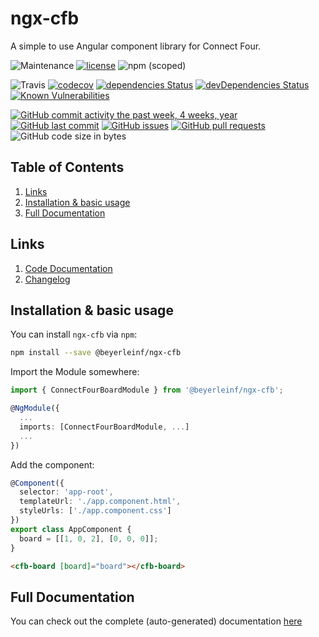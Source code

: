 # ngx-cfb

A simple to use Angular component library for Connect Four.

![Maintenance](https://img.shields.io/maintenance/yes/2018.svg?style=flat-square) [![license](https://img.shields.io/github/license/beyerleinf/ngx-connect-four.svg?style=flat-square)](https://github.com/beyerleinf/ngx-connect-four/blob/master/LICENSE.md) ![npm (scoped)](https://img.shields.io/npm/v/@beyerleinf/ngx-cfb.svg?style=flat-square)

![Travis](https://img.shields.io/travis/beyerleinf/ngx-connect-four.svg?style=flat-square) [![codecov](https://codecov.io/gh/beyerleinf/ngx-connect-four/branch/master/graph/badge.svg)](https://codecov.io/gh/beyerleinf/ngx-connect-four) [![dependencies Status](https://david-dm.org/beyerleinf/ngx-connect-four/status.svg)](https://david-dm.org/beyerleinf/ngx-connect-four) [![devDependencies Status](https://david-dm.org/beyerleinf/ngx-connect-four/dev-status.svg)](https://david-dm.org/beyerleinf/ngx-connect-four?type=dev) [![Known Vulnerabilities](https://snyk.io/test/github/beyerleinf/ngx-connect-four/badge.svg)](https://snyk.io/test/github/beyerleinf/ngx-connect-four)

[![GitHub commit activity the past week, 4 weeks, year](https://img.shields.io/github/commit-activity/y/beyerleinf/ngx-connect-four.svg)]() [![GitHub last commit](https://img.shields.io/github/last-commit/beyerleinf/ngx-connect-four.svg)]() [![GitHub issues](https://img.shields.io/github/issues/beyerleinf/ngx-connect-four.svg?style=flat-square)](https://github.com/beyerleinf/ngx-connect-four/issues) [![GitHub pull requests](https://img.shields.io/github/issues-pr/beyerleinf/ngx-connect-four.svg?style=flat-square)](https://github.com/beyerleinf/ngx-connect-four/pulls) ![GitHub code size in bytes](https://img.shields.io/github/languages/code-size/beyerleinf/ngx-connect-four.svg?style=flat-square)

## Table of Contents

1. [Links](#links)
2. [Installation & basic usage](#installation-basic-usage)
3. [Full Documentation](#full-documentation)

## Links

1. [Code Documentation](https://ngx-connect-four.beyerleinf.de/docs/ngx-cfb)
2. [Changelog](https://github.com/beyerleinf/ngx-connect-four/blob/master/CHANGELOG.md)

## Installation & basic usage

You can install `ngx-cfb` via  `npm`:

``` sh
npm install --save @beyerleinf/ngx-cfb
```

Import the Module somewhere:

``` typescript
import { ConnectFourBoardModule } from '@beyerleinf/ngx-cfb';

@NgModule({
  ...
  imports: [ConnectFourBoardModule, ...]
  ...
})
```

Add the component:

``` typescript
@Component({
  selector: 'app-root',
  templateUrl: './app.component.html',
  styleUrls: ['./app.component.css']
})
export class AppComponent {
  board = [[1, 0, 2], [0, 0, 0]];
}

```

``` html
<cfb-board [board]="board"></cfb-board>
```

## Full Documentation

You can check out the complete (auto-generated) documentation [here](https://ngx-connect-four.beyerleinf.de/docs/ngx-cfb)
